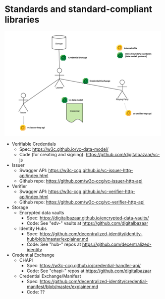 # Standards and standard-compliant libraries


![Standards and Libraries](standards.png)

- Verifiable Credentials
  - Spec: https://w3c.github.io/vc-data-model/ 
  - Code (for creating and signing): https://github.com/digitalbazaar/vc-js
- Issuer
  - Swagger API: https://w3c-ccg.github.io/vc-issuer-http-api/index.html
  - Github repo: https://github.com/w3c-ccg/vc-issuer-http-api
- Verifier
  - Swagger API: https://w3c-ccg.github.io/vc-verifier-http-api/index.html
  - Github repo: https://github.com/w3c-ccg/vc-verifier-http-api
- Storage
  - Encrypted data vaults
    - Spec: https://digitalbazaar.github.io/encrypted-data-vaults/
    - Code: See "edv-" vaults at https://github.com/digitalbazaar
  - Identity Hubs
    - Spec: https://github.com/decentralized-identity/identity-hub/blob/master/explainer.md
    - Code: See "hub-" repos at https://github.com/decentralized-identity
- Credential Exchange
  - CHAPI
    - Spec: https://w3c-ccg.github.io/credential-handler-api/ 
    - Code: See "chapi-" repos at https://github.com/digitalbazaar
  - Credential Exchange/Manifest
    - Spec: https://github.com/decentralized-identity/credential-manifest/blob/master/explainer.md
    - Code: ??
